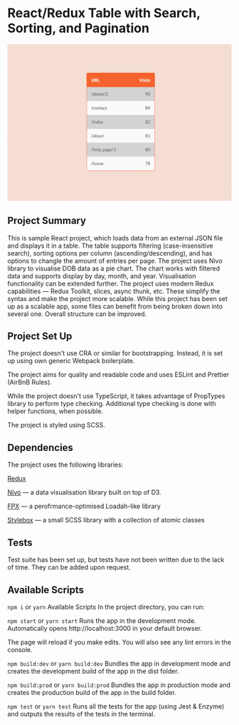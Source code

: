 # React/Redux Table with Search, Sorting, and Pagination

![ Screenshot ](https://github.com/catwalkghost/website-log-reader/raw/master/static/screenshot.png "Screenshot")

## Project Summary
This is sample React project, which loads data from an external JSON file and displays it in a table. The table supports filtering (case-insensitive search), sorting options per column (ascending/descending), and has options to changle the amount of entries per page.
The project uses Nivo library to visualise DOB data as a pie chart. The chart works with filtered data and supports display by day, month, and year. Visualisation functionality can be extended further.
The project uses modern Redux capabilities — Redux Toolkit, slices, async thunk, etc. These simplify the syntax and make the project more scalable.
While this project has been set up as a scalable app, some files can benefit from being broken down into several one. Overall structure can be improved.

## Project Set Up
The project doesn't use CRA or similar for bootstrapping. Instead, it is set up using own generic Webpack boilerplate.

The project aims for quality and readable code and uses ESLint and Prettier (AirBnB Rules).

While the project doesn't use TypeScript, it takes advantage of PropTypes library to perform type checking. Additional type checking is done with helper functions, when possible.

The project is styled using SCSS.

## Dependencies
The project uses the following libraries:

[Redux](https://redux.js.org/)

[Nivo](https://nivo.rocks/) — a data visualisation library built on top of D3.

[FPX](https://github.com/mitranim/fpx) — a perofrmance-optimised Loadah-like library

[Stylebox](https://aristovpro.github.io/stylebox/#about) — a small SCSS library with a collection of atomic classes

## Tests
Test suite has been set up, but tests have not been written due to the lack of time. They can be added upon request.

## Available Scripts

```npm i``` or ```yarn```
Available Scripts
In the project directory, you can run:

```npm start``` or ```yarn start```
Runs the app in the development mode.
Automatically opens http://localhost:3000 in your default browser.

The page will reload if you make edits.
You will also see any lint errors in the console.

```npm build:dev``` or ```yarn build:dev```
Bundles the app in development mode and creates the development build of the app in the dist folder.

```npm build:prod``` or ```yarn build:prod```
Bundles the app in production mode and creates the production build of the app in the build folder.

```npm test``` or ```yarn test```
Runs all the tests for the app (using Jest & Enzyme) and outputs the results of the tests in the terminal.

